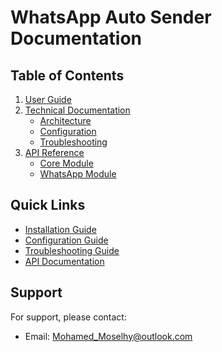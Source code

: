 # WhatsApp Auto Sender Documentation

## Table of Contents

1. [User Guide](Solution_Manual.md)
2. [Technical Documentation](technical/)
   - [Architecture](technical/architecture.md)
   - [Configuration](technical/configuration.md)
   - [Troubleshooting](technical/troubleshooting.md)
3. [API Reference](api/)
   - [Core Module](api/core.md)
   - [WhatsApp Module](api/whatsapp.md)

## Quick Links

- [Installation Guide](Solution_Manual.md#installation)
- [Configuration Guide](technical/configuration.md)
- [Troubleshooting Guide](technical/troubleshooting.md)
- [API Documentation](api/)

## Support

For support, please contact:
- Email: Mohamed_Moselhy@outlook.com 